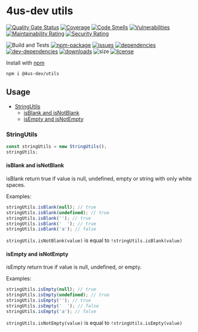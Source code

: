 # 4us-dev utils

[![Quality Gate Status](https://sonarcloud.io/api/project_badges/measure?project=4us-dev_utils&metric=alert_status)](https://sonarcloud.io/dashboard?id=4us-dev_utils)
[![Coverage](https://sonarcloud.io/api/project_badges/measure?project=4us-dev_utils&metric=coverage)](https://sonarcloud.io/dashboard?id=4us-dev_utils)
[![Code Smells](https://sonarcloud.io/api/project_badges/measure?project=4us-dev_utils&metric=code_smells)](https://sonarcloud.io/dashboard?id=4us-dev_utils)
[![Vulnerabilities](https://sonarcloud.io/api/project_badges/measure?project=4us-dev_utils&metric=vulnerabilities)](https://sonarcloud.io/dashboard?id=4us-dev_utils)
[![Maintainability Rating](https://sonarcloud.io/api/project_badges/measure?project=4us-dev_utils&metric=sqale_rating)](https://sonarcloud.io/dashboard?id=4us-dev_utils)
[![Security Rating](https://sonarcloud.io/api/project_badges/measure?project=4us-dev_utils&metric=security_rating)](https://sonarcloud.io/dashboard?id=4us-dev_utils)

![Build and Tests](https://github.com/4us-dev/utils/workflows/Build%20and%20Tests/badge.svg)
[![npm-package](https://badge.fury.io/js/%404us-dev%2Futils.svg)](https://www.npmjs.com/package/@4us-dev/utils)
[![issues](https://img.shields.io/github/issues/4us-dev/utils)](/issues)
[![dependencies](https://img.shields.io/david/4us-dev/utils)](https://david-dm.org/4us-dev/utils)
[![dev-dependencies](https://img.shields.io/david/dev/4us-dev/utils)](https://david-dm.org/4us-dev/utils?type=dev)
[![downloads](https://img.shields.io/npm/dw/@4us-dev/utils)](https://www.npmjs.com/package/@4us-dev/utils)
![size](https://img.shields.io/bundlephobia/min/@4us-dev/utils)
[![license](https://img.shields.io/npm/l/@angular/cli.svg)](/LICENSE)

Install with [npm](https://www.npmjs.com/)

```sh
npm i @4us-dev/utils
```

## Usage

<!-- toc -->

- [StringUtils](#stringUtils)
  - [isBlank and isNotBlank](#isBlank-and-isNotBlank)
  - [isEmpty and isNotEmpty](#isEmpty-and-isNotEmpty)

### StringUtils

```js
const stringUtils = new StringUtils();
stringUtils;
```

#### isBlank and isNotBlank

isBlank return true if value is null, undefined, empty or string with only white spaces.

Examples:

```js
stringUtils.isBlank(null); // true
stringUtils.isBlank(undefined); // true
stringUtils.isBlank(''); // true
stringUtils.isBlank('  '); // true
stringUtils.isBlank('a'); // false
```

`stringUtils.isNotBlank(value)` is equal to `!stringUtils.isBlank(value)`

#### isEmpty and isNotEmpty

isEmpty return true if value is null, undefined, or empty.

Examples:

```js
stringUtils.isEmpty(null); // true
stringUtils.isEmpty(undefined); // true
stringUtils.isEmpty(''); // true
stringUtils.isEmpty('  '); // false
stringUtils.isEmpty('a'); // false
```

`stringUtils.isNotEmpty(value)` is equal to `!stringUtils.isEmpty(value)`
